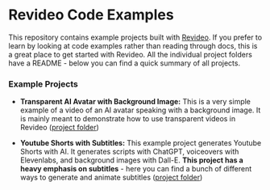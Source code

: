 # Revideo Code Examples

This repository contains example projects built with [Revideo](https://github.com/redotvideo/revideo). If you prefer to learn by looking at code examples rather than reading through docs, this is a great place to get started with Revideo. All the individual project folders have a README - below you can find a quick summary of all projects.


### Example Projects

- **Transparent AI Avatar with Background Image:** This is a very simple example of a video of an AI avatar speaking with a background image. It is mainly meant to demonstrate how to use transparent videos in Revideo ([project folder](https://github.com/redotvideo/revideo-examples/tree/main/avatar-with-background))

- **Youtube Shorts with Subtitles:** This example project generates Youtube Shorts with AI. It generates scripts with ChatGPT, voiceovers with Elevenlabs, and background images with Dall-E. **This project has a heavy emphasis on subtitles** - here you can find a bunch of different ways to generate and animate subtitles ([project folder](https://github.com/redotvideo/revideo-examples/tree/main/youtube-shorts))
